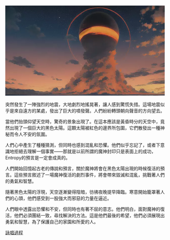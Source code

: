 ![](./3-2-b.webp)

突然發生了一陣強烈的地震，大地劇烈地搖晃著，讓人感到驚慌失措。這場地震似乎是來自遠方的某處，發出了巨大的噴發聲。人們紛紛轉頭朝向聲音的方向望去。

當他們抬頭仰望天空時，驚奇的景象出現了。在這本應該是黃昏時分的天空中，竟然出現了一個巨大的黑色太陽。這顆太陽被紅色的邊界所包圍，它們散發出一種神秘而令人不安的氛圍。

人們心中產生了種種猜測，但同時也感到混亂和恐懼。他們似乎忘記了，或者下意識地拒絕去理解一個事實——那就是以前所謂的魔神封印只是表面上的成功，Entropy的預言是一定會成真的。

人們開始回憶起古老的傳說和預言，關於魔神將會在黑色太陽出現的時候復活的預言。這些預言敘述了一場魔神復活的劇烈事件，將會帶來毀滅和混亂，挑戰著人們的勇氣和智慧。

隨著黑色太陽的浮現，天空逐漸變得陰暗，彷彿夜晚提早降臨。寒意開始籠罩著人們的心頭，他們感受到一股強大而邪惡的力量在逼近。

人們眼中透露出恐懼和不安，但同時也有著不屈的意志。他們明白，面對魔神的復活，他們必須團結一致，尋找解決的方法。這是他們最後的希望，他們必須展現出勇氣和智慧，為了保護自己的家園和所愛的人。

[詠唱過程](./gpt/3-2-b.chat.html)

